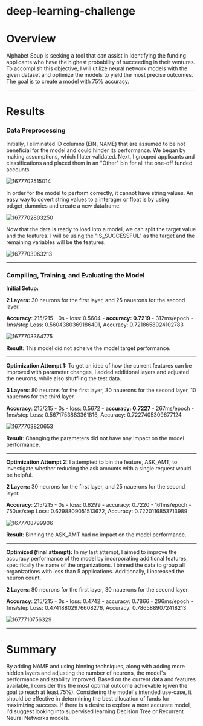 # deep-learning-challenge

# **Overview**

Alphabet Soup is seeking a tool that can assist in identifying the funding applicants who have the highest probability of succeeding in their ventures. To accomplish this objective, I will utilize neural network models with the given dataset and optimize the models to yield the most precise outcomes. The goal is to create a model with 75% accuracy.

---

# Results

### Data Preprocessing

Initially, I eliminated ID columns (EIN, NAME) that are assumed to be not beneficial for the model and could hinder its performance. We began by making assumptions, which I later validated. Next, I grouped applicants and classifications and placed them in an "Other" bin for all the one-off funded accounts.

![1677702515014](image/README/1677702515014.png)

In order for the model to perform correctly, it cannot have string values. An easy way to covert string values to a interager or float is by using pd.get_dummies and create a new dataframe.

![1677702803250](image/README/1677702803250.png)

Now that the data is ready to load into a model, we can split the target value and the features. I will be using the "IS_SUCCESSFUL" as the target and the remaining variables will be the features.

![1677703063213](image/README/1677703063213.png)

---

### Compiling, Training, and Evaluating the Model

**Initial Setup:**

**2 Layers:** 30 neurons for the first layer, and 25 nauerons for the second layer.

**Accuracy**: 215/215 - 0s - loss: 0.5604 - **accuracy: 0.7219** - 312ms/epoch - 1ms/step
Loss: 0.5604380369186401, Accuracy: 0.7218658924102783

![1677703364775](image/README/1677703364775.png)

**Result**: This model did not acheive the model target performance.

---

**Optimization Attempt 1:**  To get an idea of how the current features can be improved with parameter changes, I added additional layers and adjusted the neurons, while also shuffling the test data.

**3 Layers**: 80 neurons for the first layer, 30 nauerons for the second layer, 10 nauerons for the third layer.

**Accuracy**: 215/215 - 0s - loss: 0.5672 - **accuracy: 0.7227** - 267ms/epoch - 1ms/step
Loss: 0.5671753883361816, Accuracy: 0.7227405309677124

![1677703820653](image/README/1677703820653.png)

**Result**: Changing the parameters did not have any impact on the model performance.

---

**Optimization Attempt 2:** I attempted to bin the feature, ASK_AMT, to investigate whether reducing the ask amounts with a single request would be helpful.

**2 Layers:** 30 neurons for the first layer, and 25 nauerons for the second layer.

**Accuracy**: 215/215 - 0s - loss: 0.6299 - accuracy: 0.7220 - 161ms/epoch - 750us/step
Loss: 0.6298809051513672, Accuracy: 0.7220116853713989

![1677708799906](image/README/1677708799906.png)

**Result**: Binning the ASK_AMT had no impact on the model performance.

---

**Optimized (final attempt):** In my last attempt, I aimed to improve the accuracy performance of the model by incorporating additional features, specifically the name of the organizations.  I binned the data to group all organizations with less than 5 applications. Additionally, I increased the neuron count.

**2 Layers**: 80 neurons for the first layer, 30 nauerons for the second layer.

**Accuracy**: 215/215 - 0s - loss: 0.4742 - accuracy: 0.7866 - 296ms/epoch - 1ms/step
Loss: 0.47418802976608276, Accuracy: 0.7865889072418213

![1677710756329](image/README/1677710756329.png)

---

# **Summary**

By adding NAME and using binning techniques, along with adding more hidden layers and adjusting the number of neurons, the model's performance and stability improved. Based on the current data and features available, I consider this the most optimal outcome achievable (given the goal to reach at least 75%). Considering the model's intended use-case, it should be effective in determining the best allocation of funds for maximizing success.  If there is a desire to explore a more accurate model, I'd suggest looking into supervised learning Decision Tree or Recurrent Neural Networks models.
